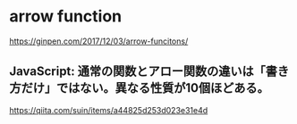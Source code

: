 # arrow function
https://ginpen.com/2017/12/03/arrow-funcitons/

## JavaScript: 通常の関数とアロー関数の違いは「書き方だけ」ではない。異なる性質が10個ほどある。
https://qiita.com/suin/items/a44825d253d023e31e4d